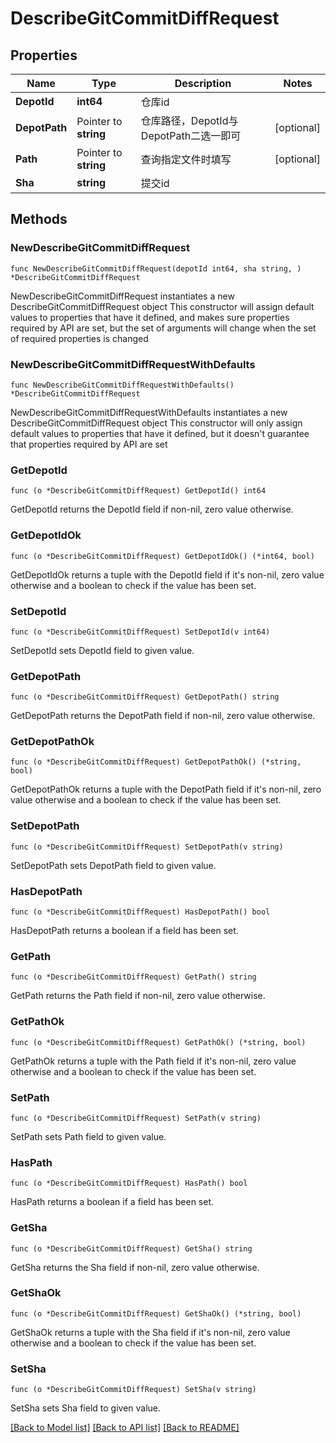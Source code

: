 # DescribeGitCommitDiffRequest

## Properties

Name | Type | Description | Notes
------------ | ------------- | ------------- | -------------
**DepotId** | **int64** | 仓库id | 
**DepotPath** | Pointer to **string** | 仓库路径，DepotId与DepotPath二选一即可 | [optional] 
**Path** | Pointer to **string** | 查询指定文件时填写 | [optional] 
**Sha** | **string** | 提交id | 

## Methods

### NewDescribeGitCommitDiffRequest

`func NewDescribeGitCommitDiffRequest(depotId int64, sha string, ) *DescribeGitCommitDiffRequest`

NewDescribeGitCommitDiffRequest instantiates a new DescribeGitCommitDiffRequest object
This constructor will assign default values to properties that have it defined,
and makes sure properties required by API are set, but the set of arguments
will change when the set of required properties is changed

### NewDescribeGitCommitDiffRequestWithDefaults

`func NewDescribeGitCommitDiffRequestWithDefaults() *DescribeGitCommitDiffRequest`

NewDescribeGitCommitDiffRequestWithDefaults instantiates a new DescribeGitCommitDiffRequest object
This constructor will only assign default values to properties that have it defined,
but it doesn't guarantee that properties required by API are set

### GetDepotId

`func (o *DescribeGitCommitDiffRequest) GetDepotId() int64`

GetDepotId returns the DepotId field if non-nil, zero value otherwise.

### GetDepotIdOk

`func (o *DescribeGitCommitDiffRequest) GetDepotIdOk() (*int64, bool)`

GetDepotIdOk returns a tuple with the DepotId field if it's non-nil, zero value otherwise
and a boolean to check if the value has been set.

### SetDepotId

`func (o *DescribeGitCommitDiffRequest) SetDepotId(v int64)`

SetDepotId sets DepotId field to given value.


### GetDepotPath

`func (o *DescribeGitCommitDiffRequest) GetDepotPath() string`

GetDepotPath returns the DepotPath field if non-nil, zero value otherwise.

### GetDepotPathOk

`func (o *DescribeGitCommitDiffRequest) GetDepotPathOk() (*string, bool)`

GetDepotPathOk returns a tuple with the DepotPath field if it's non-nil, zero value otherwise
and a boolean to check if the value has been set.

### SetDepotPath

`func (o *DescribeGitCommitDiffRequest) SetDepotPath(v string)`

SetDepotPath sets DepotPath field to given value.

### HasDepotPath

`func (o *DescribeGitCommitDiffRequest) HasDepotPath() bool`

HasDepotPath returns a boolean if a field has been set.

### GetPath

`func (o *DescribeGitCommitDiffRequest) GetPath() string`

GetPath returns the Path field if non-nil, zero value otherwise.

### GetPathOk

`func (o *DescribeGitCommitDiffRequest) GetPathOk() (*string, bool)`

GetPathOk returns a tuple with the Path field if it's non-nil, zero value otherwise
and a boolean to check if the value has been set.

### SetPath

`func (o *DescribeGitCommitDiffRequest) SetPath(v string)`

SetPath sets Path field to given value.

### HasPath

`func (o *DescribeGitCommitDiffRequest) HasPath() bool`

HasPath returns a boolean if a field has been set.

### GetSha

`func (o *DescribeGitCommitDiffRequest) GetSha() string`

GetSha returns the Sha field if non-nil, zero value otherwise.

### GetShaOk

`func (o *DescribeGitCommitDiffRequest) GetShaOk() (*string, bool)`

GetShaOk returns a tuple with the Sha field if it's non-nil, zero value otherwise
and a boolean to check if the value has been set.

### SetSha

`func (o *DescribeGitCommitDiffRequest) SetSha(v string)`

SetSha sets Sha field to given value.



[[Back to Model list]](../README.md#documentation-for-models) [[Back to API list]](../README.md#documentation-for-api-endpoints) [[Back to README]](../README.md)


